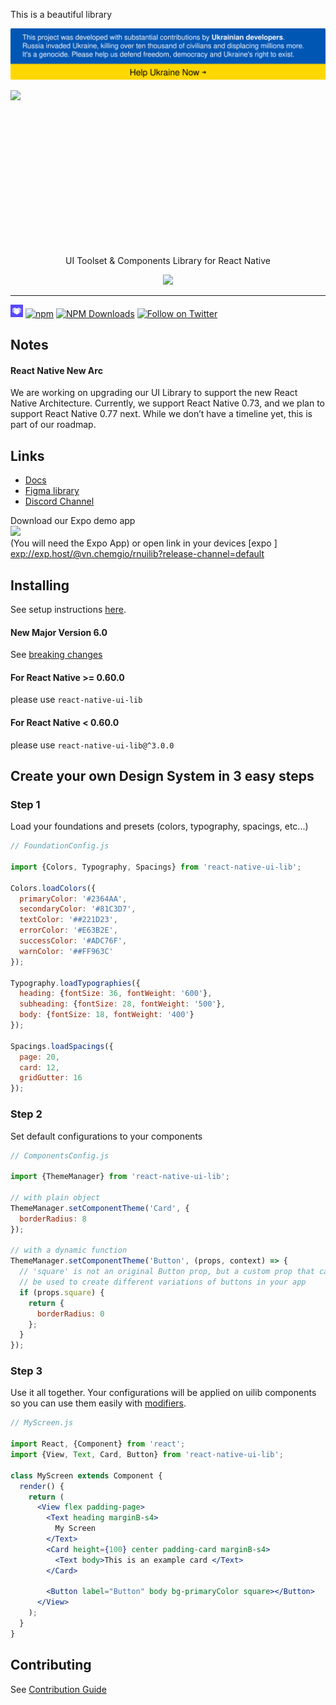 This is a beautiful library

[![SWUbanner](https://raw.githubusercontent.com/vshymanskyy/StandWithUkraine/main/banner-direct.svg)](https://stand-with-ukraine.pp.ua)

<p align="center">
     <img src="https://user-images.githubusercontent.com/1780255/105469025-56759000-5ca0-11eb-993d-3568c1fd54f4.png" height="250px" style="display:block"/>
</p>
<p align="center">UI Toolset & Components Library for React Native</p>
<p align="center">
     <img src="https://user-images.githubusercontent.com/1780255/105469340-bec47180-5ca0-11eb-8986-3eb986f884d9.jpg"/>
</p>

---

[![Build Status](https://github.com/wix/react-native-ui-lib/blob/master/ios/rnuilib/Images.xcassets/AppIcon.appiconset/20.png?raw=true)](https://buildkite.com/wix-mobile-oss/react-native-ui-lib)
[![npm](https://img.shields.io/npm/v/react-native-ui-lib.svg)](https://www.npmjs.com/package/react-native-ui-lib)
[![NPM Downloads](https://img.shields.io/npm/dm/react-native-ui-lib.svg?style=flat)](https://www.npmjs.com/package/react-native-ui-lib)
<a href="https://twitter.com/rnuilib"><img src="https://img.shields.io/twitter/follow/rnuilib.svg?style=flat&colorA=1DA1F2&colorB=20303C&label=Follow%20us%20on%20Twitter" alt="Follow on Twitter"></a>

## Notes

#### React Native New Arc

We are working on upgrading our UI Library to support the new React Native Architecture.
Currently, we support React Native 0.73, and we plan to support React Native 0.77 next.
While we don’t have a timeline yet, this is part of our roadmap.

## Links
- [Docs](https://wix.github.io/react-native-ui-lib/)
- [Figma library](https://www.figma.com/community/file/1379775092983284111/rnui-library)
- [Discord Channel](https://discord.gg/2eW4g6Z)


Download our Expo demo app <br>
<img height="120" src="https://qr.expo.dev/expo-go?owner=vn.chemgio&slug=rnuilib&releaseChannel=default&host=exp.host"> <br>
(You will need the Expo App)
or open link in your devices
[expo ] [exp://exp.host/@vn.chemgio/rnuilib?release-channel=default](exp://exp.host/@vn.chemgio/rnuilib?release-channel=default)

## Installing

See setup instructions [here](https://wix.github.io/react-native-ui-lib/docs/getting-started/setup).

#### New Major Version 6.0

See [breaking changes](https://wix.github.io/react-native-ui-lib/docs/getting-started/v6)

#### For React Native >= 0.60.0

please use `react-native-ui-lib`

#### For React Native < 0.60.0

please use `react-native-ui-lib@^3.0.0`

## Create your own Design System in 3 easy steps

### Step 1

Load your foundations and presets (colors, typography, spacings, etc...)

```js
// FoundationConfig.js

import {Colors, Typography, Spacings} from 'react-native-ui-lib';

Colors.loadColors({
  primaryColor: '#2364AA',
  secondaryColor: '#81C3D7',
  textColor: '##221D23',
  errorColor: '#E63B2E',
  successColor: '#ADC76F',
  warnColor: '##FF963C'
});

Typography.loadTypographies({
  heading: {fontSize: 36, fontWeight: '600'},
  subheading: {fontSize: 28, fontWeight: '500'},
  body: {fontSize: 18, fontWeight: '400'}
});

Spacings.loadSpacings({
  page: 20,
  card: 12,
  gridGutter: 16
});
```

### Step 2

Set default configurations to your components

```js
// ComponentsConfig.js

import {ThemeManager} from 'react-native-ui-lib';

// with plain object
ThemeManager.setComponentTheme('Card', {
  borderRadius: 8
});

// with a dynamic function
ThemeManager.setComponentTheme('Button', (props, context) => {
  // 'square' is not an original Button prop, but a custom prop that can
  // be used to create different variations of buttons in your app
  if (props.square) {
    return {
      borderRadius: 0
    };
  }
});
```

### Step 3

Use it all together.
Your configurations will be applied on uilib components so you can use them easily with [modifiers](https://wix.github.io/react-native-ui-lib/docs/foundation/modifiers).

```jsx
// MyScreen.js

import React, {Component} from 'react';
import {View, Text, Card, Button} from 'react-native-ui-lib';

class MyScreen extends Component {
  render() {
    return (
      <View flex padding-page>
        <Text heading marginB-s4>
          My Screen
        </Text>
        <Card height={100} center padding-card marginB-s4>
          <Text body>This is an example card </Text>
        </Card>

        <Button label="Button" body bg-primaryColor square></Button>
      </View>
    );
  }
}
```

## Contributing
 See [Contribution Guide](https://github.com/wix/react-native-ui-lib/blob/master/CONTRIBUTING.md)
 
